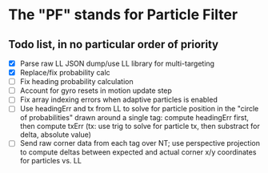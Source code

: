 # The "PF" stands for Particle Filter

## Todo list, in no particular order of priority

- [x] Parse raw LL JSON dump/use LL library for multi-targeting
- [x] Replace/fix probability calc
- [ ] Fix heading probability calculation
- [ ] Account for gyro resets in motion update step
- [ ] Fix array indexing errors when adaptive particles is enabled
- [ ] Use headingErr and tx from LL to solve for particle position in the "circle of probabilities"
drawn around a single tag: compute headingErr first, then compute txErr (tx: use trig to solve for
particle tx, then substract for delta, absolute value)
- [ ] Send raw corner data from each tag over NT; use perspective projection to compute deltas between
expected and actual corner x/y coordinates for particles vs. LL
